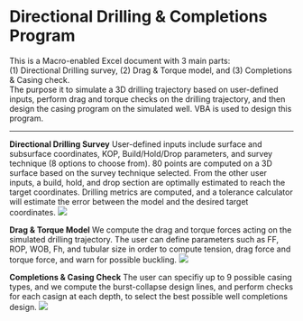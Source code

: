 # Directional Drilling & Completions Program

This is a Macro-enabled Excel document with 3 main parts: <br/>(1) Directional Drilling survey, (2) Drag & Torque model, and (3) Completions & Casing check. <br/>The purpose it to simulate a 3D drilling trajectory based on user-defined inputs, perform drag and torque checks on the drilling trajectory, and then design the casing program on the simulated well. VBA is used to design this program.
***

**Directional Drilling Survey**
User-defined inputs include surface and subsurface coordinates, KOP, Build/Hold/Drop parameters, and survey technique (8 options to choose from). 
80 points are computed on a 3D surface based on the survey technique selected. From the other user inputs, a build, hold, and drop section are optimally estimated to reach the target coordinates. Drilling metrics are computed, and a tolerance calculator will estimate the error between the model and the desired target coordinates.
<img src="https://github.com/misaelmmorales/Directional-Drilling-Program/blob/main/images/tool_1.png">

**Drag & Torque Model**
We compute the drag and torque forces acting on the simulated drilling trajectory. The user can define parameters such as FF, ROP, WOB, Fh, and tubular size in order to compute tension, drag force and torque force, and warn for possible buckling.
<img src="https://github.com/misaelmmorales/Directional-Drilling-Program/blob/main/images/tool_2.png">

**Completions & Casing Check**
The user can specifiy up to 9 possible casing types, and we compute the burst-collapse design lines, and perform checks for each casign at each depth, to select the best possible well completions design.
<img src="https://github.com/misaelmmorales/Directional-Drilling-Program/blob/main/images/tool_3.png">

